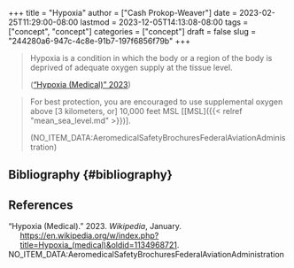 +++
title = "Hypoxia"
author = ["Cash Prokop-Weaver"]
date = 2023-02-25T11:29:00-08:00
lastmod = 2023-12-05T14:13:08-08:00
tags = ["concept", "concept"]
categories = ["concept"]
draft = false
slug = "244280a6-947c-4c8e-91b7-197f6856f79b"
+++

> Hypoxia is a condition in which the body or a region of the body is deprived of adequate oxygen supply at the tissue level.
>
> (<a href="#citeproc_bib_item_1">“Hypoxia (Medical)” 2023</a>)

<!--quoteend-->

> For best protection, you are encouraged to use supplemental oxygen above [3 kilometers, or] 10,000 feet MSL [[MSL]({{< relref "mean_sea_level.md" >}})].
>
> (NO_ITEM_DATA:AeromedicalSafetyBrochuresFederalAviationAdministration)


## Bibliography {#bibliography}

## References

<style>.csl-entry{text-indent: -1.5em; margin-left: 1.5em;}</style><div class="csl-bib-body">
  <div class="csl-entry"><a id="citeproc_bib_item_1"></a>“Hypoxia (Medical).” 2023. <i>Wikipedia</i>, January. <a href="https://en.wikipedia.org/w/index.php?title=Hypoxia_(medical)&oldid=1134968721">https://en.wikipedia.org/w/index.php?title=Hypoxia_(medical)&#38;oldid=1134968721</a>.</div>
  <div class="csl-entry">NO_ITEM_DATA:AeromedicalSafetyBrochuresFederalAviationAdministration</div>
</div>
